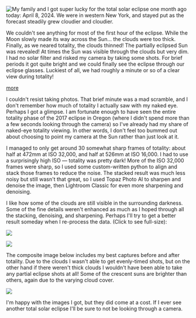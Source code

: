 
<!-- Copyright 2024 Phil Thompson. All Rights Reserved.  As noted in the License section of this repository's readme.md file, this file and its corresponding public HTML file, and all other articles, article files, and images, are distributed under traditional copyright.  The repository source code and other files are distributed under the MIT license. -->

[//]: # (gen-title: April 8th 2024 Total Solar Eclipse)

[//]: # (gen-title-url: April-8th-2024-Total Solar Eclipse)

[//]: # (gen-keywords: eclipse, total, totality, solar, sun, lunar, moon, astrophotography, astronomy, stacking, python, topaz, photo, ai, cannon eos r6, darktable, lightroom)

[//]: # (gen-description: My photos of the April 8th total solar eclipse.)

[//]: # (gen-meta-end)

<a href="${THIS_ARTICLE}"><img style="float: left" class="width-resp-50-100" src="${SITE_ROOT_REL}/s/img/2024/2024-04-08-eclipse-stacked-topaz-composite-sm.jpg"/></a> My family and I got super lucky for the total solar eclipse one month ago today: April 8, 2024.  We were in western New York, and stayed put as the forecast steadily grew cloudier and cloudier.

We couldn't see anything for most of the first hour of the eclipse.  While the Moon slowly made its way across the Sun... the clouds were too thick.  Finally, as we neared totality, the clouds thinned!  The partially eclipsed Sun was revealed!  At times the Sun was visible through the clouds but very dim.  I had no solar filter and risked my camera by taking some shots.  For brief periods it got quite bright and we could finally see the eclipse through our eclipse glasses.  Luckiest of all, we had roughly a minute or so of a clear view during totality!

[more](more://)

I couldn't resist taking photos.  That brief minute was a mad scramble, and I don't remember how much of totality I actually saw with my naked eye.  Perhaps I got a glimpse.  I am fortunate enough to have seen the entire totality phase of the 2017 eclipse in Oregon (where I didn't spend more than a few seconds looking through the camera) so I've already had my share of naked-eye totality viewing.  In other words, I don't feel too bummed out about choosing to point my camera at the Sun rather than just look at it.

I managed to only get around 30 somewhat sharp frames of totality: about half at 472mm at ISO 32,000, and half at 526mm at ISO 16,000.  I had to use a surprisingly high ISO &mdash; totality was pretty dark!  More of the ISO 32,000 frames were sharp, so I used some custom-written python to align and stack those frames to reduce the noise.  The stacked result was much less noisy but still wasn't that great, so I used Topaz Photo AI to sharpen and denoise the image, then Lightroom Classic for even more sharpening and denoising.

I like how some of the clouds are still visible in the surrounding darkness.  Some of the fine details weren't enhanced as much as I hoped through all the stacking, denoising, and sharpening.  Perhaps I'll try to get a better result someday when I re-process the data.  (Click to see full-size):

<p class="wrap-wider-child"><a target="_blank" href="${SITE_ROOT_REL}/s/img/2024/2024-04-08-eclipse-stacked-topaz.jpg"><img class="width-100 center-block" src="${SITE_ROOT_REL}/s/img/2024/2024-04-08-eclipse-stacked-topaz.jpg"/></a></p>

<p class="wrap-wider-child"><a target="_blank" href="${SITE_ROOT_REL}/s/img/2024/2024-04-08-eclipse-stacked-topaz-2.jpg"><img class="width-100 center-block" src="${SITE_ROOT_REL}/s/img/2024/2024-04-08-eclipse-stacked-topaz-2.jpg"/></a></p>

The composite image below includes my best captures before and after totality.  Due to the clouds I wasn't able to get evenly-timed shots, but on the other hand if there weren't thick clouds I wouldn't have been able to take any partial eclipse shots at all!  Some of the crescent suns are brighter than others, again due to the varying cloud cover.

<p class="wrap-wider-child"><a target="_blank" href="${SITE_ROOT_REL}/s/img/2024/2024-04-08-eclipse-stacked-topaz-composite.jpg"><img class="width-100 center-block" src="${SITE_ROOT_REL}/s/img/2024/2024-04-08-eclipse-stacked-topaz-composite.jpg"/></a></p>

I'm happy with the images I got, but they did come at a cost.  If I ever see another total solar eclipse I'll be sure to not be looking through a camera.
